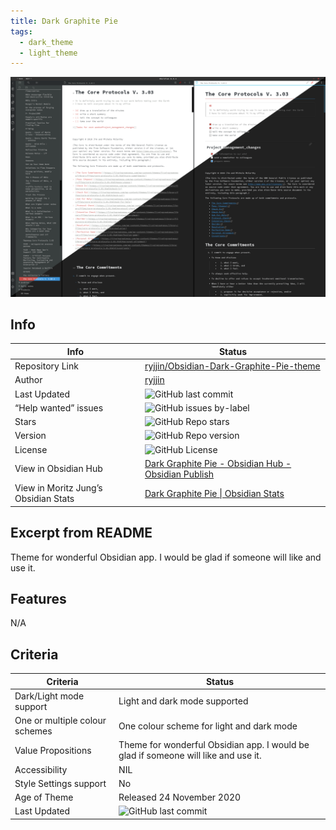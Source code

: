 ```yaml
---
title: Dark Graphite Pie
tags:
  - dark_theme
  - light_theme
---
```


![Dark Graphite Pie Theme Screenshot](https://raw.githubusercontent.com/ryjjin/Obsidian-Dark-Graphite-Pie-theme/refs/heads/master/Dark%20Graphite%20Pie%20theme%200.9.4.png)

## Info

| Info                                 | Status                                                                                                                                                                    |
| ------------------------------------ | ------------------------------------------------------------------------------------------------------------------------------------------------------------------------- |
| Repository Link                      | [ryjjin/Obsidian-Dark-Graphite-Pie-theme](https://github.com/ryjjin/Obsidian-Dark-Graphite-Pie-theme)                                                                     |
| Author                               | [ryjjin](https://github.com/ryjjin)                                                                                                                                       |
| Last Updated                         | ![GitHub last commit](https://img.shields.io/github/last-commit/ryjjin/Obsidian-Dark-Graphite-Pie-theme?color=573E7A&label=last%20update&logo=github&style=for-the-badge) |
| “Help wanted” issues                 | ![GitHub issues by-label](https://img.shields.io/github/issues/ryjjin/Obsidian-Dark-Graphite-Pie-theme/help%20wanted?color=573E7A&logo=github&style=for-the-badge)        |
| Stars                                | ![GitHub Repo stars](https://img.shields.io/github/stars/ryjjin/Obsidian-Dark-Graphite-Pie-theme?color=573E7A&logo=github&style=for-the-badge)                            |
| Version                              | ![GitHub Repo version](https://img.shields.io/github/v/release/ryjjin/Obsidian-Dark-Graphite-Pie-theme?color=573E7A&logo=github&style=for-the-badge&=semver)              |
| License                              | ![GitHub License](https://img.shields.io/github/license/ryjjin/Obsidian-Dark-Graphite-Pie-theme?style=for-the-badge)                                                      |
| View in Obsidian Hub                 | [Dark Graphite Pie - Obsidian Hub - Obsidian Publish](https://publish.obsidian.md/hub/02+-+Community+Expansions/02.05+All+Community+Expansions/Themes/Dark+Graphite+Pie)  |
| View in Moritz Jung’s Obsidian Stats | [Dark Graphite Pie \| Obsidian Stats](https://www.moritzjung.dev/obsidian-stats/themes/dark-graphite-pie/)                                                                |

## Excerpt from README

Theme for wonderful Obsidian app. I would be glad if someone will like and use it.

## Features

N/A

## Criteria

| Criteria                       | Status                                                                                                                                                                    |
| ------------------------------ | ------------------------------------------------------------------------------------------------------------------------------------------------------------------------- |
| Dark/Light mode support        | Light and dark mode supported                                                                                                                                             |
| One or multiple colour schemes | One colour scheme for light and dark mode                                                                                                                                 |
| Value Propositions             | Theme for wonderful Obsidian app. I would be glad if someone will like and use it.                                                                                        |
| Accessibility                  | NIL                                                                                                                                                                       |
| Style Settings support         | No                                                                                                                                                                        |
| Age of Theme                   | Released 24 November 2020                                                                                                                                                 |
| Last Updated                   | ![GitHub last commit](https://img.shields.io/github/last-commit/ryjjin/Obsidian-Dark-Graphite-Pie-theme?color=573E7A&label=last%20update&logo=github&style=for-the-badge) |

